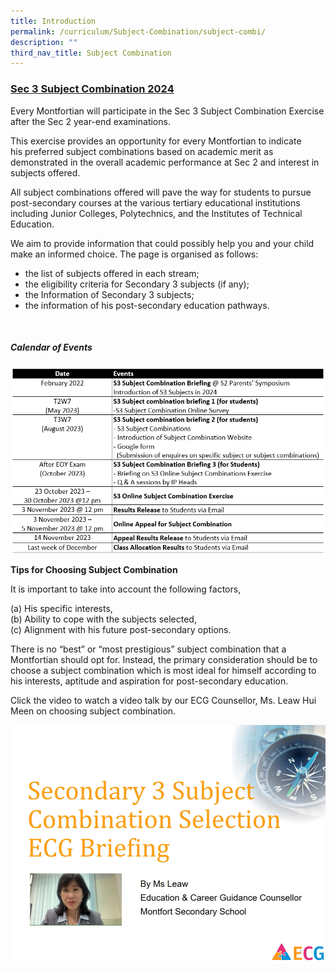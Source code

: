 ```yaml
---
title: Introduction
permalink: /curriculum/Subject-Combination/subject-combi/
description: ""
third_nav_title: Subject Combination
---
```

<h3> <strong><u>Sec 3 Subject Combination 2024</u></strong></h3>

Every Montfortian will participate in the Sec 3 Subject Combination Exercise after the Sec 2 year-end examinations.&nbsp;

This&nbsp;exercise provides an opportunity for every Montfortian&nbsp;to indicate his&nbsp;preferred subject combinations based on academic merit as demonstrated in the overall academic performance at Sec&nbsp;2 and interest in subjects offered. 

All subject combinations offered will pave the way for students to pursue post-secondary courses at the various&nbsp;tertiary&nbsp;educational institutions including Junior Colleges, Polytechnics, and the Institutes of Technical Education.

We aim to provide information that could possibly help you and your child make an informed choice. The page is organised as follows:
<ul>
<li>the list of subjects offered in each stream;</li>
<li>the eligibility criteria for Secondary 3 subjects (if any);</li>
<li>the Information of Secondary 3 subjects;</li>
<li>the information of his post-secondary education pathways.</li>
</ul>
<br>

<h5><strong>Calendar of Events</strong></h5>

<img alt="Timeline for 2023" src="/images/Timeline%20(2)%20for%202023.png">

<strong>Tips for Choosing Subject Combination</strong>

It is important to take into account the following factors,

(a) His specific interests,    
(b) Ability to cope with the subjects selected,   
(c) Alignment with his future post-secondary options. 

There is no “best” or “most prestigious” subject combination that a Montfortian should opt for. Instead, the primary consideration should be to choose a subject combination which is most ideal for himself according to his interests, aptitude and aspiration for post-secondary education. 

Click the video to watch a video talk by our ECG Counsellor, Ms. Leaw Hui Meen on choosing subject combination.

<a href="https://drive.google.com/file/d/135041pPKLzQNszkuXI0glcTAlzTRsi27/view" target="_self"><img src="/images/ECG%20video%20picture.png"></a>